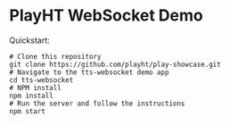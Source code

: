 # PlayHT WebSocket Demo

Quickstart:

```
# Clone this repository
git clone https://github.com/playht/play-showcase.git
# Navigate to the tts-websocket demo app
cd tts-websocket
# NPM install
npm install
# Run the server and follow the instructions
npm start
```
